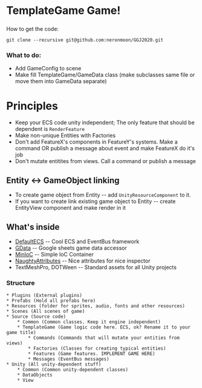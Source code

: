 # TemplateGame Game!

###
How to get the code:
```
git clone --recursive git@github.com:neronmoon/GGJ2020.git
```

### What to do:
* Add GameConfig to scene
* Make fill TemplateGame/GameData class (make subclasses same file or move them into GameData separate)

# Principles
* Keep your ECS code unity independent; The only feature that should be dependent is `RenderFeature`
* Make non-unique Entities with Factories
* Don't add FeatureX's components in FeatureY's systems. Make a command OR publish a message about event and make FeatureX do it's job
* Don't mutate entitites from views. Call a command or publish a message

## Entity <-> GameObject linking
* To create game object from Entity -- add `UnityResourceComponent` to it.
* If you want to create link existing game object to Entity -- create EntityView component and make render in it 

## What's inside
* [DefaultECS](https://github.com/Doraku/DefaultEcs/) -- Cool ECS and EventBus framework
* [GData](https://github.com/neronmoon/GData/) -- Google sheets game data accessor
* [MinIoC](https://github.com/microsoft/MinIoC) -- Simple IoC Container
* [NaughtyAttributes](https://github.com/dbrizov/NaughtyAttributes) -- Nice attributes for nice inspector
* TextMeshPro, DOTWeen -- Standard assets for all Unity projects

### Structure
```
* Plugins (External plugins)
* Prefabs (Hold all prefabs here)
* Resources (folder for sprites, audio, fonts and other resources)
* Scenes (All scenes of game)
* Source (Source code)
    * Common (Common classes. Keep it engine independent)
    * TemplateGame (Game logic code here. ECS, ok? Rename it to your game title)
        * Commands (Commands that will mutate your entities from views)
        * Factories (Classes for creating typical entities)
        * Features (Game features. IMPLEMENT GAME HERE)
        * Messages (EventBus messages)
* Unity (All unity-dependent stuff)
    * Common (Common unity-dependent classes)
    * DataObjects 
    * View 
```
